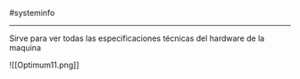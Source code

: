#systeminfo

----------

Sirve para ver todas las especificaciones técnicas del hardware de la maquina

![[Optimum11.png]]
